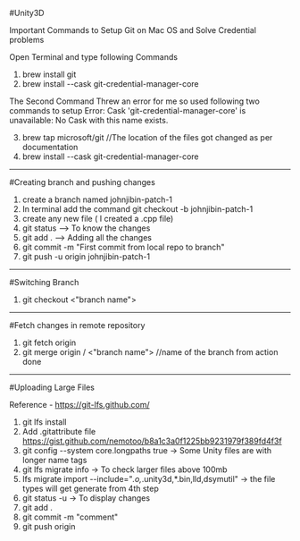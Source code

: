 #Unity3D

Important Commands to Setup Git on Mac OS and Solve Credential problems

Open Terminal and type following Commands

1. brew install git  
2. brew install --cask git-credential-manager-core

The Second Command Threw an error for me so used following two commands to setup
Error: Cask 'git-credential-manager-core' is unavailable: No Cask with this name exists.

3. brew tap microsoft/git      //The location of the files got changed as per documentation
4. brew install --cask git-credential-manager-core

--------------------------------------------------------------------------------------------

#Creating branch and pushing changes

1. create a branch named johnjibin-patch-1
2. In terminal add the command git checkout -b johnjibin-patch-1   
3. create any new file ( I created a .cpp file)
4. git status --> To know the changes
5. git add .  --> Adding all the changes
6. git commit -m "First commit from local repo to branch"
7. git push -u origin johnjibin-patch-1

----------------------------------------------------------------------------

#Switching Branch

1. git checkout <"branch name">

----------------------------------------------------------------------------

#Fetch changes in remote repository

1. git fetch origin <remote repo name>
2. git merge origin / <"branch name">                //name of the branch from action done

----------------------------------------------------------------------------

#Uploading Large Files 

Reference - https://git-lfs.github.com/ 

1. git lfs install
2. Add .gitattribute file https://gist.github.com/nemotoo/b8a1c3a0f1225bb9231979f389fd4f3f
3. git config --system core.longpaths true  -> Some Unity files are with longer name tags
4. git lfs migrate info   -> To check larger files above 100mb
5. lfs migrate import --include="*.o,*.unity3d,*.bin,lld,dsymutil" -> the file types will get generate from 4th step
6. git status -u -> To display changes
7. git add .
8. git commit -m "comment"
9. git push origin


